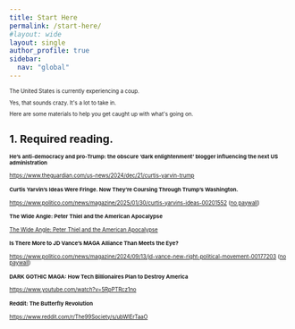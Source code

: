 ```yaml
---
title: Start Here
permalink: /start-here/
#layout: wide
layout: single
author_profile: true
sidebar:
  nav: "global"
---
```


<style>
  /* Style for a lighter separator line */
  table {
    border-collapse: collapse;
    width: 100%;
    max-width: 1200px; /* Increase width limit */
  }
  tr {
    border-bottom: 1px solid #ddd; /* Lighter line */
  }
  td {
    padding: 10px;
  }
  img {
    width: 100px;
    border-radius: 5px;
    display: block;
    margin: auto;
  }
  /* Hide headers */
  thead {
    display: none;
  }
  .no-wrap {
    white-space: nowrap; /* Prevents line breaks */
  }
  .small-text-table {
    font-size: 14px; /* Adjust this size as needed */
    width: 100% !important;
    max-width: 1600px !important;
    table-layout: auto;
  }

</style>

<div style="font-size: 0.6875em;" markdown="1">

The United States is currently experiencing a coup.

Yes, that sounds crazy. It's a lot to take in.

Here are some materials to help you get caught up with what's going on.

# **1. Required reading.**

#### He’s anti-democracy and pro-Trump: the obscure ‘dark enlightenment’ blogger influencing the next US administration

<a href="https://www.theguardian.com/us-news/2024/dec/21/curtis-yarvin-trump">https://www.theguardian.com/us-news/2024/dec/21/curtis-yarvin-trump</a>

#### Curtis Yarvin’s Ideas Were Fringe. Now They’re Coursing Through Trump’s Washington.

<a href="https://www.politico.com/news/magazine/2025/01/30/curtis-yarvins-ideas-00201552">https://www.politico.com/news/magazine/2025/01/30/curtis-yarvins-ideas-00201552</a> (<a href="https://archive.ph/ornmJ">no paywall</a>)

#### The Wide Angle: Peter Thiel and the American Apocalypse
<a href="https://washingtonspectator.org/peter-thiel-and-the-american-apocalypse/">The Wide Angle: Peter Thiel and the American Apocalypse</a>

#### Is There More to JD Vance’s MAGA Alliance Than Meets the Eye?

<a href="https://www.politico.com/news/magazine/2024/09/13/jd-vance-new-right-political-movement-00177203">https://www.politico.com/news/magazine/2024/09/13/jd-vance-new-right-political-movement-00177203</a> (<a href="https://archive.ph/3qoBC">no paywall</a>)

#### DARK GOTHIC MAGA: How Tech Billionaires Plan to Destroy America

<a href="https://www.youtube.com/watch?v=5RpPTRcz1no">https://www.youtube.com/watch?v=5RpPTRcz1no</a>

#### Reddit: The Butterfly Revolution

<a href="https://www.reddit.com/r/The99Society/s/ubWlErTaaO">https://www.reddit.com/r/The99Society/s/ubWlErTaaO</a>


<!--
1. What's happening

2. Why is this happening

1. Read these.
2. Watch this.

Election Interference



-->